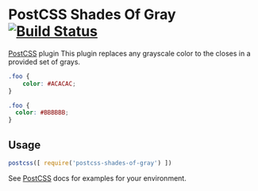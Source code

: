 # PostCSS Shades Of Gray [![Build Status][ci-img]][ci]

[PostCSS] plugin This plugin replaces any grayscale color to the closes in a provided set of grays.

[PostCSS]: https://github.com/postcss/postcss
[ci-img]:  https://travis-ci.org/laureanoarcanio/postcss-shades-of-gray.svg
[ci]:      https://travis-ci.org/laureanoarcanio/postcss-shades-of-gray

```css
.foo {
    color: #ACACAC;
}
```

```css
.foo {
  color: #BBBBBB;
}
```

## Usage

```js
postcss([ require('postcss-shades-of-gray') ])
```

See [PostCSS] docs for examples for your environment.

